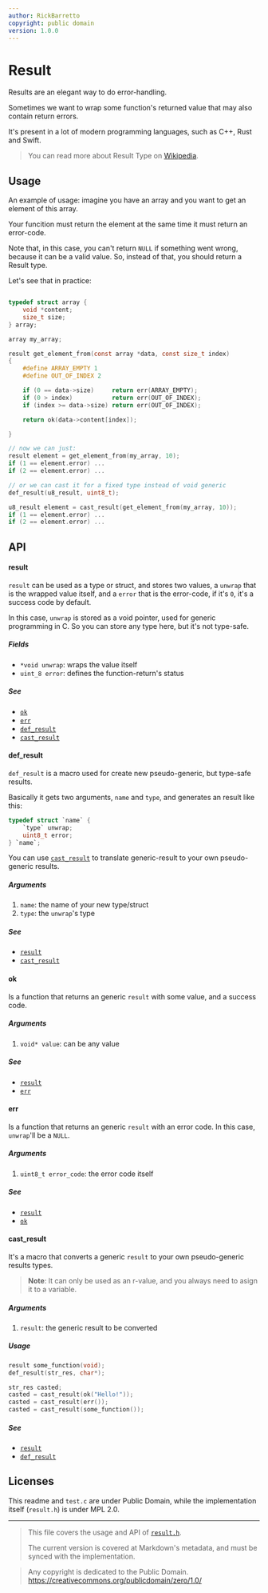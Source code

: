 ```yaml
---
author: RickBarretto
copyright: public domain
version: 1.0.0
---
```


# Result

Results are an elegant way to do error-handling.

Sometimes we want to wrap some function's returned value that may also contain return errors.

It's present in a lot of modern programming languages,
such as C++, Rust and Swift.

> You can read more about Result Type on [Wikipedia][wiki-result-type].


## Usage

An example of usage: imagine you have an array and you want to
get an element of this array.

Your funcition must return the element at the same time it
must return an error-code.

Note that, in this case, you can't return `NULL` if something went wrong,
because it can be a valid value.
So, instead of that, you should return a Result type.

Let's see that in practice:

```c

typedef struct array {
    void *content;
    size_t size;
} array;

array my_array;

result get_element_from(const array *data, const size_t index)
{
    #define ARRAY_EMPTY 1
    #define OUT_OF_INDEX 2

    if (0 == data->size)     return err(ARRAY_EMPTY);
    if (0 > index)           return err(OUT_OF_INDEX);
    if (index >= data->size) return err(OUT_OF_INDEX);

    return ok(data->content[index]);

}

// now we can just:
result element = get_element_from(my_array, 10);
if (1 == element.error) ...
if (2 == element.error) ...

// or we can cast it for a fixed type instead of void generic
def_result(u8_result, uint8_t);

u8_result element = cast_result(get_element_from(my_array, 10));
if (1 == element.error) ...
if (2 == element.error) ...
```

## API


#### result

`result` can be used as a type or struct, and stores two values,
a `unwrap` that is the wrapped value itself,
and a `error` that is the error-code, if it's `0`, it's a success code by default.

In this case, `unwrap` is stored as a void pointer,
used for generic programming in C. So you can store any type here,
but it's not type-safe.

##### Fields
- `*void unwrap`: wraps the value itself
- `uint_8 error`: defines the function-return's status

##### See
- [`ok`](#ok)
- [`err`](#err)
- [`def_result`](#def_result)
- [`cast_result`](#cast_result)


#### def_result

`def_result` is a macro used for create new pseudo-generic,
but type-safe results.

Basically it gets two arguments, `name` and `type`, and generates
an result like this:

```c
typedef struct `name` {
    `type` unwrap;
    uint8_t error;
} `name`;
```

You can use [`cast_result`](#cast_result) to translate generic-result
to your own pseudo-generic results.

##### Arguments
1. `name`: the name of your new type/struct
2. `type`: the `unwrap`'s type

##### See
- [`result`](#result-1)
- [`cast_result`](#cast_result)


#### ok

Is a function that returns an generic `result` with some value, and a success code.

##### Arguments
1. `void* value`: can be any value

##### See
- [`result`](#result-1)
- [`err`](#err)

#### err

Is a function that returns an generic `result` with an error code.
In this case, `unwrap`'ll be a `NULL`.

##### Arguments
1. `uint8_t error_code`: the error code itself

##### See
- [`result`](#result-1)
- [`ok`](#ok)

#### cast_result

It's a macro that converts a generic `result` to your own
pseudo-generic results types.

> **Note**:
> It can only be used as an r-value, and you always need to asign it to a variable.

##### Arguments
1. `result`: the generic result to be converted

##### Usage
```c
result some_function(void);
def_result(str_res, char*);

str_res casted;
casted = cast_result(ok("Hello!"));
casted = cast_result(err());
casted = cast_result(some_function());
```

##### See
- [`result`](#result-1)
- [`def_result`](#def_result)

## Licenses

This readme and `test.c` are under Public Domain,
while the implementation itself (`result.h`) is under MPL 2.0.


[wiki-result-type]: https://en.wikipedia.org/wiki/Result_type

---

> This file covers the usage and API of [`result.h`](./result.h).
>
> The current version is covered at Markdown's metadata,
> and must be synced with the implementation.


> Any copyright is dedicated to the Public Domain.
> https://creativecommons.org/publicdomain/zero/1.0/
